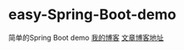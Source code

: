 # easy-Spring-Boot-demo
简单的Spring Boot demo
[我的博客](https://blog.csdn.net/qq_42027681)
[文章博客地址](https://blog.csdn.net/qq_42027681/article/details/112393418)
